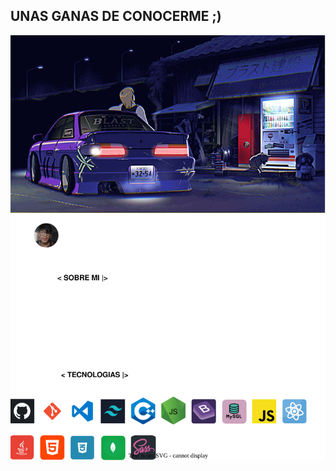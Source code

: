 
## UNAS GANAS DE CONOCERME ;)
<img src="https://raw.githubusercontent.com/Jairo-Tumiri/Jairo-Tumiri/main/state.svg" />
